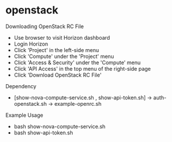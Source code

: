 # openstack

Downloading OpenStack RC File
- Use browser to visit Horizon dashboard
- Login Horizon
- Click 'Project' in the left-side menu
- Click 'Compute' under the 'Project' menu
- Click 'Access & Security' under the 'Compute' menu
- Click 'API Access' in the top menu of the right-side page
- Click 'Download OpenStack RC File'

Dependency
- [show-nova-compute-service.sh , show-api-token.sh] -> auth-openstack.sh -> example-openrc.sh
 
Example Usage
- bash show-nova-compute-service.sh
- bash show-api-token.sh
